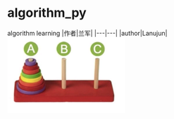 # algorithm_py
algorithm learning
|作者|兰军|
|---|---|
|author|Lanujun|
![image](https://github.com/conglanjun/algorithm_py/blob/master/image/1.1.png)
